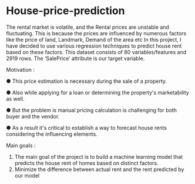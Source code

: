 # House-price-prediction

The rental market is volatile, and the Rental prices are unstable and fluctuating.
This is because the prices are influenced by numerous factors like the price of land, Landmark, Demand of the area etc
In this project, I have decided to use various regression techniques to predict house rent based on these factors.
This dataset consists of 80 variables/features and 2919 rows. 
The ‘SalePrice’ attribute is our target variable.

Motivation :

● This price estimation is necessary during the sale of a property. 

● Also while applying for a loan or determining the property's marketability as well.

● But the problem is manual pricing calculation is challenging for both buyer and the vendor.

● As a result it's critical to establish a way to forecast house rents considering the influencing elements.

Main goals :
1. The main goal of the project is to build a machine learning model that predicts the house rent of homes based on 
distinct factors.
2. Minimize the difference between actual rent and the rent predicted by our model
